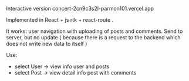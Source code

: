 Interactive version concert-2cn9c3s2l-parmon101.vercel.app

Implemented in React + js rtk + react-route .

It works: user navigation with uploading of posts and comments. Send to server, but no update ( because there is a request to the backend which does not write new data to itself )

Use: 
- select User -> view info user and posts
- select Post -> view detail info post with comments




